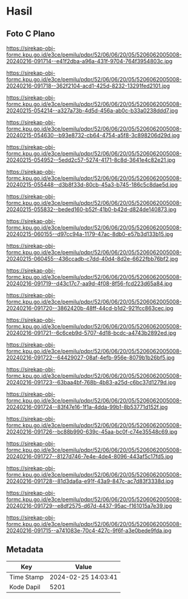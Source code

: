 # Hasil

## Foto C Plano

https://sirekap-obj-formc.kpu.go.id/e3ce/pemilu/pdpr/52/06/06/20/05/5206062005008-20240216-091714--e41f2dba-a96a-431f-9704-764f3954803c.jpg

https://sirekap-obj-formc.kpu.go.id/e3ce/pemilu/pdpr/52/06/06/20/05/5206062005008-20240216-091718--362f2104-acd1-425d-8232-13291fed2101.jpg

https://sirekap-obj-formc.kpu.go.id/e3ce/pemilu/pdpr/52/06/06/20/05/5206062005008-20240215-054214--a327a73b-4d5d-456a-ab0c-b33a0238ddd7.jpg

https://sirekap-obj-formc.kpu.go.id/e3ce/pemilu/pdpr/52/06/06/20/05/5206062005008-20240215-054630--b93e8732-cb64-4754-a5f8-3c898206d29d.jpg

https://sirekap-obj-formc.kpu.go.id/e3ce/pemilu/pdpr/52/06/06/20/05/5206062005008-20240215-054952--5edd2c57-5274-4171-8c8d-3641e4c82e21.jpg

https://sirekap-obj-formc.kpu.go.id/e3ce/pemilu/pdpr/52/06/06/20/05/5206062005008-20240215-055448--d3b8f33d-80cb-45a3-b745-186c5c8dae5d.jpg

https://sirekap-obj-formc.kpu.go.id/e3ce/pemilu/pdpr/52/06/06/20/05/5206062005008-20240215-055832--beded160-b52f-41b0-b42d-d824de140873.jpg

https://sirekap-obj-formc.kpu.go.id/e3ce/pemilu/pdpr/52/06/06/20/05/5206062005008-20240215-060155--d97cc94a-1179-47ac-8db0-e57b3d133b15.jpg

https://sirekap-obj-formc.kpu.go.id/e3ce/pemilu/pdpr/52/06/06/20/05/5206062005008-20240215-060455--436ccadb-c7dd-40d4-8d2e-6622fbb76bf2.jpg

https://sirekap-obj-formc.kpu.go.id/e3ce/pemilu/pdpr/52/06/06/20/05/5206062005008-20240216-091719--d43c17c7-aa9d-4f08-8f56-fcd223d65a84.jpg

https://sirekap-obj-formc.kpu.go.id/e3ce/pemilu/pdpr/52/06/06/20/05/5206062005008-20240216-091720--3862420b-48ff-44cd-b1d2-921fcc863cec.jpg

https://sirekap-obj-formc.kpu.go.id/e3ce/pemilu/pdpr/52/06/06/20/05/5206062005008-20240216-091721--6c6ceb9d-5707-4d18-bcdc-a4743b2892ed.jpg

https://sirekap-obj-formc.kpu.go.id/e3ce/pemilu/pdpr/52/06/06/20/05/5206062005008-20240216-091722--64429027-08af-4efb-956e-8079b1b26bf5.jpg

https://sirekap-obj-formc.kpu.go.id/e3ce/pemilu/pdpr/52/06/06/20/05/5206062005008-20240216-091723--63baa4bf-768b-4b83-a25d-c6bc37d1279d.jpg

https://sirekap-obj-formc.kpu.go.id/e3ce/pemilu/pdpr/52/06/06/20/05/5206062005008-20240216-091724--83f47e16-1f1a-4dda-99b1-8b53771d152f.jpg

https://sirekap-obj-formc.kpu.go.id/e3ce/pemilu/pdpr/52/06/06/20/05/5206062005008-20240216-091726--bc88b990-639c-45aa-bc0f-c74e35548c69.jpg

https://sirekap-obj-formc.kpu.go.id/e3ce/pemilu/pdpr/52/06/06/20/05/5206062005008-20240216-091727--8127d746-7e4e-4de4-8096-443af5c17fd5.jpg

https://sirekap-obj-formc.kpu.go.id/e3ce/pemilu/pdpr/52/06/06/20/05/5206062005008-20240216-091728--81d3da6a-e91f-43a9-847c-ac7d83f3338d.jpg

https://sirekap-obj-formc.kpu.go.id/e3ce/pemilu/pdpr/52/06/06/20/05/5206062005008-20240216-091729--e8df2575-d67d-4437-95ac-f161015a7e39.jpg

https://sirekap-obj-formc.kpu.go.id/e3ce/pemilu/pdpr/52/06/06/20/05/5206062005008-20240216-091715--a741083e-70c4-427c-9f6f-a3e0bede9fda.jpg


## Metadata

| Key        | Value               |
| ---------- | ------------------- |
| Time Stamp | 2024-02-25 14:03:41 |
| Kode Dapil | 5201                |



